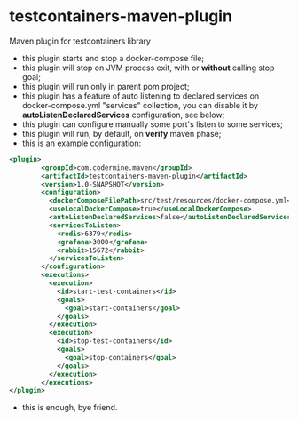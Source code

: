 # testcontainers-maven-plugin
Maven plugin for testcontainers library

- this plugin starts and stop a docker-compose file;
- this plugin will stop on JVM process exit, with or **without** calling stop goal;
- this plugin will run only in parent pom project;
- this plugin has a feature of auto listening to declared services on docker-compose.yml "services" collection, you can disable it by **autoListenDeclaredServices** configuration, see below;
- this plugin can configure manually some port's listen to some services;
- this plugin will run, by default, on **verify** maven phase;
- this is an example configuration:
```xml
<plugin>
        <groupId>com.codermine.maven</groupId>
        <artifactId>testcontainers-maven-plugin</artifactId>
        <version>1.0-SNAPSHOT</version>
        <configuration>
          <dockerComposeFilePath>src/test/resources/docker-compose.yml</dockerComposeFilePath>
          <useLocalDockerCompose>true</useLocalDockerCompose>
          <autoListenDeclaredServices>false</autoListenDeclaredServices>
          <servicesToListen>
            <redis>6379</redis>
            <grafana>3000</grafana>
            <rabbit>15672</rabbit>
          </servicesToListen>
        </configuration>
        <executions>
          <execution>
            <id>start-test-containers</id>
            <goals>
              <goal>start-containers</goal>
            </goals>
          </execution>
          <execution>
            <id>stop-test-containers</id>
            <goals>
              <goal>stop-containers</goal>
            </goals>
          </execution>
        </executions>
</plugin>
```

- this is enough, bye friend.
